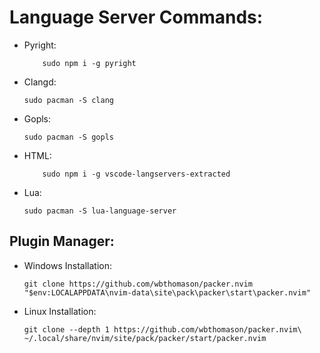 # Language Server Commands:
* Pyright:
    ```
        sudo npm i -g pyright
    ```

* Clangd:
    ```
	sudo pacman -S clang	
    ```

* Gopls:
    ```
	sudo pacman -S gopls
    ```

* HTML:
    ```
        sudo npm i -g vscode-langservers-extracted
    ```

* Lua:
    ```
	sudo pacman -S lua-language-server
    ```

## Plugin Manager:
* Windows Installation:
    ```
    git clone https://github.com/wbthomason/packer.nvim "$env:LOCALAPPDATA\nvim-data\site\pack\packer\start\packer.nvim"
    ```

* Linux Installation:
    ```
    git clone --depth 1 https://github.com/wbthomason/packer.nvim\ ~/.local/share/nvim/site/pack/packer/start/packer.nvim
    ```

